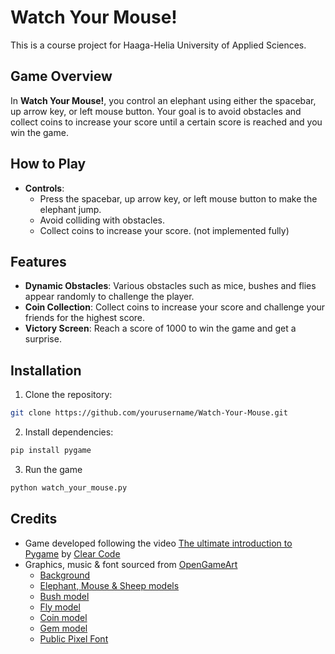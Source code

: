 # Watch Your Mouse!
This is a course project for Haaga-Helia University of Applied Sciences.

## Game Overview
In **Watch Your Mouse!**, you control an elephant using either the spacebar, up arrow key, or left mouse button. Your goal is to avoid obstacles and collect coins to increase your score until a certain score is reached and you win the game.

## How to Play
- **Controls**:
  - Press the spacebar, up arrow key, or left mouse button to make the elephant jump.
  - Avoid colliding with obstacles.
  - Collect coins to increase your score. (not implemented fully)

## Features
- **Dynamic Obstacles**: Various obstacles such as mice, bushes and flies appear randomly to challenge the player.
- **Coin Collection**: Collect coins to increase your score and challenge your friends for the highest score.
- **Victory Screen**: Reach a score of 1000 to win the game and get a surprise.

## Installation
1. Clone the repository:

```bash
git clone https://github.com/yourusername/Watch-Your-Mouse.git
```

2. Install dependencies:
   
```bash
pip install pygame
```

3. Run the game

```bash
python watch_your_mouse.py
```

## Credits
- Game developed following the video [The ultimate introduction to Pygame](https://www.youtube.com/watch?v=AY9MnQ4x3zk) by [Clear Code](https://www.youtube.com/@ClearCode)
- Graphics, music & font sourced from [OpenGameArt](https://opengameart.org)
  -  [Background](https://opengameart.org/content/several-scrolling-backgrounds-and-layerable-runners)
  -  [Elephant, Mouse & Sheep models](https://opengameart.org/content/round-animals)
  -  [Bush model](https://opengameart.org/content/basic-bushtree-unfinished)
  -  [Fly model](https://opengameart.org/content/platformer-art-deluxe)
  -  [Coin model](https://opengameart.org/content/16x16-spinning-coin-pickup-animation)
  -  [Gem model](https://opengameart.org/content/gem)
  -  [Public Pixel Font](https://opengameart.org/content/public-pixel-font)
